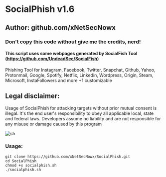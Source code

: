 # SocialPhish v1.6
## Author: github.com/xNetSecNowx
### Don't copy this code without give me the credits, nerd! 
#### This script uses some webpages generated by SocialFish Tool (https://github.com/UndeadSec/SocialFish)


Phishing Tool for Instagram, Facebook, Twitter, Snapchat, Github, Yahoo, Protonmail, Google, Spotify, Netflix, Linkedin, Wordpress, Origin, Steam, Microsoft, InstaFollowers and more +1 customizable

## Legal disclaimer:
Usage of SocialPhish for attacking targets without prior mutual consent is illegal. It's the end user's responsibility to obey all applicable local, state and federal laws. Developers assume no liability and are not responsible for any misuse or damage caused by this program 

![sh](https://preview.ibb.co/c3jD18/Kazam_screenshot_00000.png)

### Usage:
```
git clone https://github.com/xNetSecNowx/SocialPhish.git
cd SocialPhish
chmod +x socialphish.sh
./socialphish.sh

